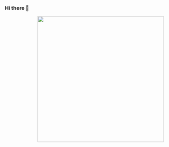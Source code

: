 ### Hi there 👋

<a href="URL_REDIRECT" target="blank"><img align="right" src="https://ichef.bbci.co.uk/news/976/cpsprodpb/2B87/production/_90934111_1-1.jpg.webp" height="400" width="400" /></a>
<!--
**vinhwin1810/vinhwin1810** is a ✨ _special_ ✨ repository because its `README.md` (this file) appears on your GitHub profile.

Here are some ideas to get you started:
<a href="URL_REDIRECT" target="https://www.google.com/url?sa=i&url=https%3A%2F%2Fwww.bbc.com%2Fnews%2Ftechnology-37192670&psig=AOvVaw3IxTKncbpuLKfIkIn3Y-pI&ust=1687242765944000&source=images&cd=vfe&ved=0CBEQjRxqFwoTCOjO5p_bzv8CFQAAAAAdAAAAABAE"><img align="center" src="URL_TO_YOUR_IMAGE" height="100" /></a>
- 🔭 I’m currently working on ...
- 🌱 I’m currently learning ...
- 👯 I’m looking to collaborate on ...
- 🤔 I’m looking for help with ...
- 💬 Ask me about ...
- 📫 How to reach me: ...
- 😄 Pronouns: ...
- ⚡ Fun fact: ...
-->
